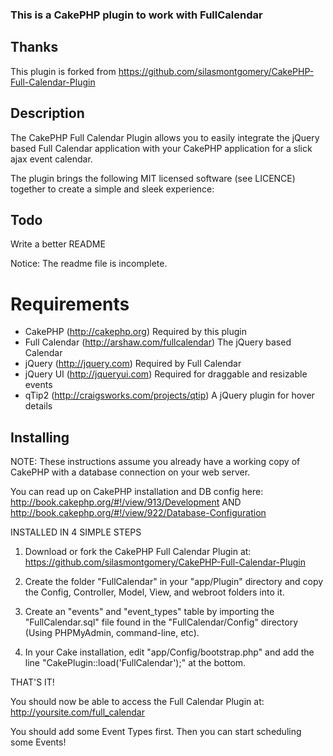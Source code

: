 ### This is a CakePHP plugin to work with FullCalendar

## Thanks

This plugin is forked from https://github.com/silasmontgomery/CakePHP-Full-Calendar-Plugin

## Description

The CakePHP Full Calendar Plugin allows you to easily integrate
the jQuery based Full Calendar application with your CakePHP 
application for a slick ajax event calendar.

The plugin brings the following MIT licensed software (see
LICENCE) together to create a simple and sleek experience:

## Todo

Write a better README

Notice: The readme file is incomplete.

# Requirements
 - CakePHP (http://cakephp.org) Required by this plugin
 - Full Calendar (http://arshaw.com/fullcalendar) The jQuery based Calendar
 - jQuery (http://jquery.com) Required by Full Calendar
 - jQuery UI (http://jqueryui.com) Required for draggable and resizable events
 - qTip2 (http://craigsworks.com/projects/qtip) A jQuery plugin for hover details

## Installing

NOTE: These instructions assume you already have a working copy
of CakePHP with a database connection on your web server.

You can read up on CakePHP installation and DB config here:
http://book.cakephp.org/#!/view/913/Development AND
http://book.cakephp.org/#!/view/922/Database-Configuration


INSTALLED IN 4 SIMPLE STEPS

1. Download or fork the CakePHP Full Calendar Plugin at:
   https://github.com/silasmontgomery/CakePHP-Full-Calendar-Plugin

2. Create the folder "FullCalendar" in your "app/Plugin" directory 
   and copy the Config, Controller, Model, View, and webroot 
   folders into it.

3. Create an "events" and "event_types" table by importing the
   "FullCalendar.sql" file found in the "FullCalendar/Config" 
   directory (Using PHPMyAdmin, command-line, etc).

4. In your Cake installation, edit "app/Config/bootstrap.php" 
   and add the line "CakePlugin::load('FullCalendar');" at the 
   bottom.

THAT'S IT!

You should now be able to access the Full Calendar Plugin at:
http://yoursite.com/full_calendar

You should add some Event Types first. Then you can start
scheduling some Events!
